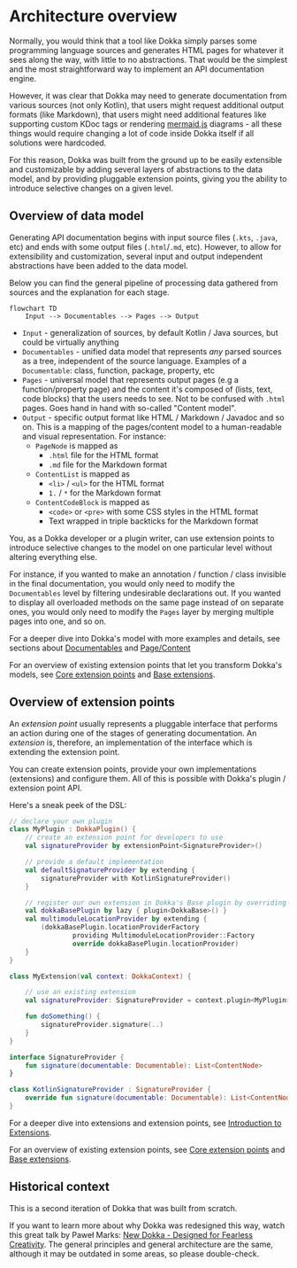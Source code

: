 # Architecture overview

Normally, you would think that a tool like Dokka simply parses some programming language sources and generates
HTML pages for whatever it sees along the way, with little to no abstractions. That would be the simplest and
the most straightforward way to implement an API documentation engine.

However, it was clear that Dokka may need to generate documentation from various sources (not only Kotlin), that users
might request additional output formats (like Markdown), that users might need additional features like supporting
custom KDoc tags or rendering [mermaid.js](https://mermaid.js.org/) diagrams - all these things would require changing 
a lot of code inside Dokka itself if all solutions were hardcoded.

For this reason, Dokka was built from the ground up to be easily extensible and customizable by adding several layers
of abstractions to the data model, and by providing pluggable extension points, giving you the ability to introduce
selective changes on a given level.

## Overview of data model

Generating API documentation begins with input source files (`.kts`, `.java`, etc) and ends with some output files
(`.html`/`.md`, etc). However, to allow for extensibility and customization, several input and output independent
abstractions have been added to the data model.

Below you can find the general pipeline of processing data gathered from sources and the explanation for each stage.

```mermaid
flowchart TD
    Input --> Documentables --> Pages --> Output
```

* `Input` - generalization of sources, by default Kotlin / Java sources, but could be virtually anything
* `Documentables` - unified data model that represents _any_ parsed sources as a tree, independent of the source
  language. Examples of a `Documentable`: class, function, package, property, etc
* `Pages` - universal model that represents output pages (e.g a function/property page) and the content it's composed of
  (lists, text, code blocks) that the users needs to see. Not to be confused with `.html` pages. Goes hand in hand
  with so-called "Content model".
* `Output` - specific output format like HTML / Markdown / Javadoc and so on. This is a mapping of the pages/content 
  model to a human-readable and visual representation. For instance:
    * `PageNode` is mapped as 
        * `.html` file for the HTML format
        * `.md` file for the Markdown format
    * `ContentList` is mapped as
        * `<li>` / `<ul>` for the HTML format
        * `1.` / `*` for the Markdown format
    * `ContentCodeBlock` is mapped as
        * `<code>` or `<pre>` with some CSS styles in the HTML format
        * Text wrapped in triple backticks for the Markdown format

    
You, as a Dokka developer or a plugin writer, can use extension points to introduce selective changes to the
model on one particular level without altering everything else. 

For instance, if you wanted to make an annotation / function / class invisible in the final documentation, you would only
need to modify the `Documentables` level by filtering undesirable declarations out. If you wanted to display all overloaded
methods on the same page instead of on separate ones, you would only need to modify the `Pages` layer by merging multiple
pages into one, and so on.

For a deeper dive into Dokka's model with more examples and details,
see sections about [Documentables](data_model/documentable_model.md) and [Page/Content](data_model/page_content.md)

For an overview of existing extension points that let you transform Dokka's models, see 
[Core extension points](extension_points/core_extension_points.md) and [Base extensions](extension_points/base_plugin.md).

## Overview of extension points

An _extension point_ usually represents a pluggable interface that performs an action during one of the stages of
generating documentation. An _extension_ is, therefore, an implementation of the interface which is extending the
extension point.

You can create extension points, provide your own implementations (extensions) and configure them. All of
this is possible with Dokka's plugin / extension point API.

Here's a sneak peek of the DSL:

```kotlin
// declare your own plugin
class MyPlugin : DokkaPlugin() {
    // create an extension point for developers to use
    val signatureProvider by extensionPoint<SignatureProvider>()

    // provide a default implementation
    val defaultSignatureProvider by extending {
        signatureProvider with KotlinSignatureProvider()
    }

    // register our own extension in Dokka's Base plugin by overriding its default implementation
    val dokkaBasePlugin by lazy { plugin<DokkaBase>() }
    val multimoduleLocationProvider by extending {
        (dokkaBasePlugin.locationProviderFactory
                providing MultimoduleLocationProvider::Factory
                override dokkaBasePlugin.locationProvider)
    }
}

class MyExtension(val context: DokkaContext) {

    // use an existing extension
    val signatureProvider: SignatureProvider = context.plugin<MyPlugin>().querySingle { signatureProvider }

    fun doSomething() {
        signatureProvider.signature(..)
    }
}

interface SignatureProvider {
    fun signature(documentable: Documentable): List<ContentNode>
}

class KotlinSignatureProvider : SignatureProvider {
    override fun signature(documentable: Documentable): List<ContentNode> = listOf()
}
```

For a deeper dive into extensions and extension points, see [Introduction to Extensions](extension_points/extension_points.md).

For an overview of existing extension points, see [Core extension points](extension_points/core_extension_points.md) and
[Base extensions](extension_points/base_plugin.md).

## Historical context

This is a second iteration of Dokka that was built from scratch.

If you want to learn more about why Dokka was redesigned this way, watch this great talk by Paweł Marks:
[New Dokka - Designed for Fearless Creativity](https://www.youtube.com/watch?v=OvFoTRhqaKg). The general principles 
and general architecture are the same, although it may be outdated in some areas, so please double-check.
